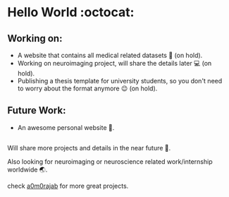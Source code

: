 # Hello World :octocat:

## Working on:
* A website that contains all medical related datasets :page_with_curl: (on hold).
* Working on neuroimaging project, will share the details later :computer: (on hold).
* Publishing a thesis template for university students, so you don't need to worry about the format anymore :wink: (on hold).

## Future Work:
* An awesome personal website :memo:.

## 
Will share more projects and details in the near future :dancer:.

Also looking for neuroimaging or neuroscience related work/internship worldwide :earth_asia:.

check [a0m0rajab](https://github.com/a0m0rajab) for more great projects.
